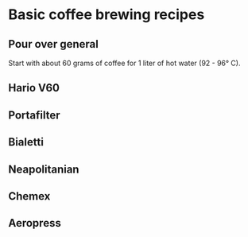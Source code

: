 # Basic coffee brewing recipes

## Pour over general

Start with about 60 grams of coffee for 1 liter of hot water (92 - 96° C).

## Hario V60

## Portafilter

## Bialetti

## Neapolitanian

## Chemex

## Aeropress


